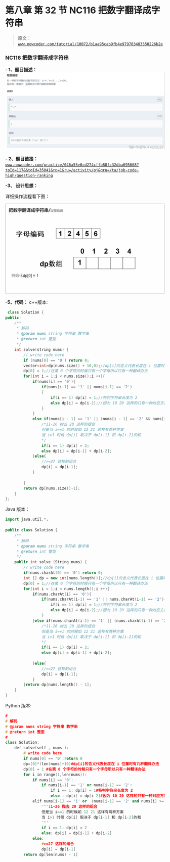 # 第八章 第 32 节 NC116 把数字翻译成字符串

> 原文：[`www.nowcoder.com/tutorial/10072/b1aa95cab9fb4e979703483550226b2e`](https://www.nowcoder.com/tutorial/10072/b1aa95cab9fb4e979703483550226b2e)

### NC116 把数字翻译成字符串

**- 1、题目描述：**
![图片说明](img/2e9ececc705a537052a1ec20d1315287.png "图片标题")

**- 2、题目链接：**
[`www.nowcoder.com/practice/046a55e6cd274cffb88fc32dba695668?tpId=117&&tqId=35041&rp=1&ru=/activity/oj&qru=/ta/job-code-high/question-ranking`](https://www.nowcoder.com/practice/046a55e6cd274cffb88fc32dba695668?tpId=117&&tqId=35041&rp=1&ru=/activity/oj&qru=/ta/job-code-high/question-ranking)

**-3、 设计思想：**

详细操作流程看下图：

![图片说明](img/dc6ef1a65f299061f77ece6d342f8334.png "图片标题")

**-5、代码：**
c++版本:

```cpp
 class Solution {
public:
    /**
     * 解码
     * @param nums string 字符串 数字串
     * @return int 整型
     */
    int solve(string nums) {
        // write code here
        if (nums[0] == '0') return 0;
        vector<int>dp(nums.size() + 10,0);//dp[i]的含义代表长度在 i 位置时有几种翻译办法
        dp[0] = 1;//在第 0 个字符的时候只有一个字母所以只有一种翻译办法
        for(int i = 1;i < nums.size();i ++){
            if(nums[i] == '0'){
                if(nums[i-1] == '1' || nums[i-1] == '2')
                {
                    if(i == 1) dp[i] = 1;//特判字符串长度为 2
                    else dp[i] = dp[i-2];//因为 10 20 这样的只有一种对应方案，所以此时 dp[i]取决于 dp[i-2]
                }
            }
            else if(nums[i - 1] == '1' || (nums[i - 1] == '2' && nums[i] >= '1' && nums[i] <= '6')){
                /*11-26 抛去 20 这样的组合
                但是当 i==1 的时候如 12 21 这样有两种方案
                当 i>1 时候 dp[i] 取决于 dp[i-1] 和 dp[i-2]的和
                */
                if(i == 1) dp[i] = 2;
                else dp[i] = dp[i-1] + dp[i-2];
            }else{
                //>=27 这样的组合
                dp[i] = dp[i-1];
            }

        }
        return dp[nums.size()-1];
    }
};

```

Java 版本：

```cpp
import java.util.*;

public class Solution {
    /**
     * 解码
     * @param nums string 字符串 数字串
     * @return int 整型
     */
    public int solve (String nums) {
        // write code here
        if(nums.charAt(0) == '0') return 0;
        int [] dp = new int[nums.length()];//dp[i]的含义代表长度在 i 位置时有几种翻译办法
        dp[0] = 1;//在第 0 个字符的时候只有一个字母所以只有一种翻译办法
        for(int i = 1;i < nums.length();i ++){
            if(nums.charAt(i) == '0'){
                if(nums.charAt(i-1) == '1' || nums.charAt(i-1) == '2'){
                    if(i == 1) dp[i] = 1;//特判字符串长度为 2
                    else dp[i] = dp[i-2];//因为 10 20 这样的只有一种对应方案，所以此时 dp[i]取决于 dp[i-2]
                }
            }else if(nums.charAt(i-1) == '1' || (nums.charAt(i-1) == '2' && nums.charAt(i) >= '1' && nums.charAt(i) <= '6')){
                /*11-26 抛去 20 这样的组合
                但是当 i==1 的时候如 12 21 这样有两种方案
                当 i>1 时候 dp[i] 取决于 dp[i-1] 和 dp[i-2]的和
                */
                if(i == 1) dp[i] = 2;
                else dp[i] = dp[i-1] + dp[i-2];

            }else{
                //>=27 这样的组合
                dp[i] = dp[i-1];
            }    
        }return dp[nums.length() - 1];
    }
}

```

Python 版本:

```cpp
#
# 解码
# @param nums string 字符串 数字串
# @return int 整型
#
class Solution:
    def solve(self , nums ):
        # write code here
        if nums[0] == '0':return 0
        dp=[0]*(len(nums)+10)#dp[i]的含义代表长度在 i 位置时有几种翻译办法
        dp[0] = 1 #在第 0 个字符的时候只有一个字母所以只有一种翻译办法
        for i in range(1,len(nums)):
            if nums[i] == '0':
                if nums[i-1] == '1' or nums[i-1] == '2':
                    if i == 1: dp[i] = 1#特判字符串长度为 2
                    else : dp[i] = dp[i-2]#因为 10 20 这样的只有一种对应方案，所以此时 dp[i]取决于 dp[i-2]
            elif nums[i-1] == '1' or  (nums[i-1] == '2' and nums[i] >= '1' and nums[i] <= '6'):
                '''11-26 抛去 20 这样的组合
                但是当 i==1 的时候如 12 21 这样有两种方案
                当 i>1 时候 dp[i] 取决于 dp[i-1] 和 dp[i-2]的和
                '''
                if i == 1: dp[i] = 2
                else: dp[i] = dp[i-1] + dp[i-2]
            else:
                #>=27 这样的组合
                dp[i] = dp[i-1]
        return dp[len(nums) - 1]

```